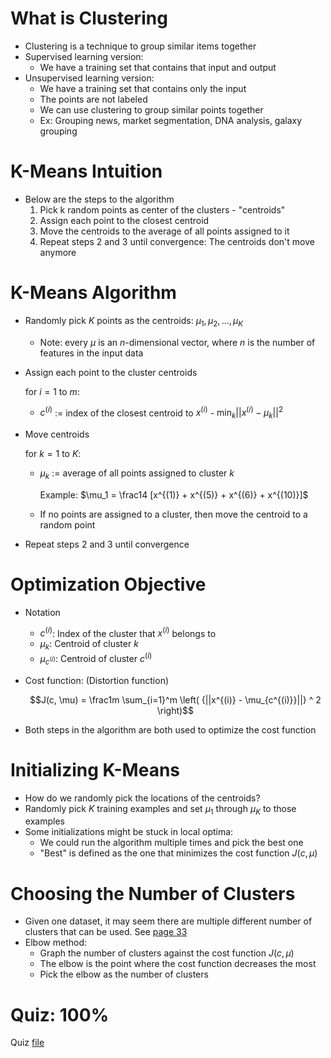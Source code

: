 # What is Clustering
* Clustering is a technique to group similar items together
* Supervised learning version:
    * We have a training set that contains that input and output
* Unsupervised learning version:
    * We have a training set that contains only the input
    * The points are not labeled
    * We can use clustering to group similar points together
    * Ex: Grouping news, market segmentation, DNA analysis, galaxy grouping

# K-Means Intuition
* Below are the steps to the algorithm
    1. Pick k random points as center of the clusters - "centroids"
    2. Assign each point to the closest centroid
    3. Move the centroids to the average of all points assigned to it
    4. Repeat steps 2 and 3 until convergence: The centroids don't move anymore

# K-Means Algorithm
* Randomly pick $K$ points as the centroids: $\mu_1, \mu_2, ..., \mu_K$
    * Note: every $\mu$ is an $n$-dimensional vector, where $n$ is the number of features in the input data
* Assign each point to the cluster centroids

    for $i = 1$ to $m$:
    * $c^{(i)}$ := index of the closest centroid to $x^{(i)}$ - $\min_k {|| x^{(i)} - \mu_k ||}^2$
* Move centroids

    for $k = 1$ to $K$:
    * $\mu_k$ := average of all points assigned to cluster $k$

        Example: $\mu_1 = \frac14 [x^{(1)} + x^{(5)} + x^{(6)} + x^{(10)}]$
    * If no points are assigned to a cluster, then move the centroid to a random point
* Repeat steps 2 and 3 until convergence

# Optimization Objective
* Notation
    * $c^{(i)}$: Index of the cluster that $x^{(i)}$ belongs to
    * $\mu_k$: Centroid of cluster $k$
    * $\mu_{c^{(i)}}$: Centroid of cluster $c^{(i)}$
* Cost function: (Distortion function)

    $$J(c, \mu) = \frac1m \sum_{i=1}^m \left( {||x^{(i)} - \mu_{c^{(i)}}||} ^ 2 \right)$$
* Both steps in the algorithm are both used to optimize the cost function

# Initializing K-Means
* How do we randomly pick the locations of the centroids?
* Randomly pick $K$ training examples and set $\mu_1$ through $\mu_K$ to those examples
* Some initializations might be stuck in local optima:
    * We could run the algorithm multiple times and pick the best one
    * "Best" is defined as the one that minimizes the cost function $J(c, \mu)$

# Choosing the Number of Clusters
* Given one dataset, it may seem there are multiple different number of clusters that can be used. See [page 33](Lecture.pdf)
* Elbow method:
    * Graph the number of clusters against the cost function $J(c, \mu)$
    * The elbow is the point where the cost function decreases the most
    * Pick the elbow as the number of clusters

# Quiz: 100%
Quiz [file](Quizzes.md#clustering)